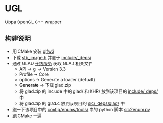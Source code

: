 # UGL
Ubpa OpenGL C++ wrapper

## 构建说明

- 用 CMake 安装 [glfw3](https://github.com/glfw/glfw) 
- 下载 [stb_image.h](https://raw.githubusercontent.com/nothings/stb/master/stb_image.h) 并置于 [include/_deps/](include/_deps/) 
- 通过 GLAD [在线服务](http://glad.dav1d.de/) 获取 GLAD 相关文件
  - API -> gl -> Version 3.3
  - Profile -> Core
  - options -> Generate a loader (defualt)
  - **Generate** -> 下载 glad.zip
  - 将  glad.zip 的 include 中的 glad/ 和 KHR/ 放到该项目的 [include/_deps/](include/_deps/) 中
  - 将 glad.zip 的 glad.c 放到该项目的 [src/_deps/glad/](src/_deps/glad/) 中
- 跑一下该项目中的 [config/enums/tools/](config/enums/tools/) 中的 python 脚本 [src2enum.py](config/enums/tools/src2enum.py) 
- 跑 CMake 一遍

